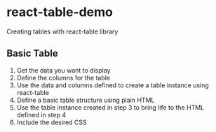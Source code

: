 # react-table-demo

Creating tables with react-table library

## Basic Table

1. Get the data you want to display
2. Define the columns for the table
3. Use the data and columns defined to create a table instance using react-table
4. Define a basic table structure using plain HTML
5. Use the table instance created in step 3 to bring life to the HTML defined in step 4
5. Include the desired CSS
